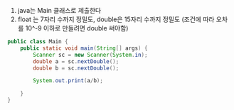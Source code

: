 
1. java는 Main 클래스로 제출한다
2. float 는 7자리 수까지 정밀도, 
    double은 15자리 수까지 정밀도
    (조건에 따라 오차를 10^-9 이하로 만들려면 double 써야함)

```java
public class Main {
    public static void main(String[] args) {
        Scanner sc = new Scanner(System.in);
        double a = sc.nextDouble();
        double b = sc.nextDouble();

        System.out.print(a/b);

    }
}

```
